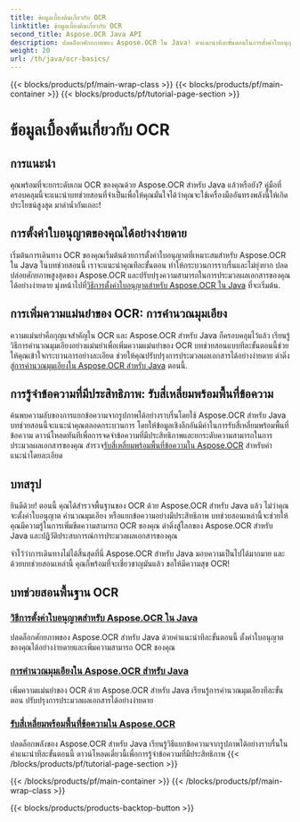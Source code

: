 ```yaml
---
title: ข้อมูลเบื้องต้นเกี่ยวกับ OCR
linktitle: ข้อมูลเบื้องต้นเกี่ยวกับ OCR
second_title: Aspose.OCR Java API
description: ปลดล็อกศักยภาพของ Aspose.OCR ใน Java! คำแนะนำทีละขั้นตอนในการตั้งค่าใบอนุญาตของคุณและเพิ่มความสามารถ OCR คำนวณมุมเอียงและแยกข้อความได้อย่างลงตัว
weight: 20
url: /th/java/ocr-basics/
---
```


{{< blocks/products/pf/main-wrap-class >}}
{{< blocks/products/pf/main-container >}}
{{< blocks/products/pf/tutorial-page-section >}}

# ข้อมูลเบื้องต้นเกี่ยวกับ OCR

## การแนะนำ

คุณพร้อมที่จะยกระดับเกม OCR ของคุณด้วย Aspose.OCR สำหรับ Java แล้วหรือยัง? คู่มือที่ครอบคลุมนี้จะแนะนำบทช่วยสอนที่จำเป็นเพื่อให้คุณมั่นใจได้ว่าคุณจะใช้เครื่องมืออันทรงพลังนี้ให้เกิดประโยชน์สูงสุด มาดำน้ำกันเถอะ!

## การตั้งค่าใบอนุญาตของคุณได้อย่างง่ายดาย

เริ่มต้นการเดินทาง OCR ของคุณเริ่มต้นด้วยการตั้งค่าใบอนุญาตที่เหมาะสมสำหรับ Aspose.OCR ใน Java ในบทช่วยสอนนี้ เราจะแนะนำคุณทีละขั้นตอน ทำให้กระบวนการราบรื่นและไม่ยุ่งยาก ปลดปล่อยศักยภาพสูงสุดของ Aspose.OCR และปรับปรุงความสามารถในการประมวลผลเอกสารของคุณได้อย่างง่ายดาย มุ่งหน้าไปที่[วิธีการตั้งค่าใบอนุญาตสำหรับ Aspose.OCR ใน Java](./set-license/) ที่จะเริ่มต้น.

## การเพิ่มความแม่นยำของ OCR: การคำนวณมุมเอียง

 ความแม่นยำคือกุญแจสำคัญใน OCR และ Aspose.OCR สำหรับ Java ก็ครอบคลุมไว้แล้ว เรียนรู้วิธีการคำนวณมุมเอียงอย่างแม่นยำเพื่อเพิ่มความแม่นยำของ OCR บทช่วยสอนแบบทีละขั้นตอนนี้ช่วยให้คุณเข้าใจกระบวนการอย่างละเอียด ช่วยให้คุณปรับปรุงการประมวลผลเอกสารได้อย่างง่ายดาย ดำดิ่งสู่[การคำนวณมุมเอียงใน Aspose.OCR สำหรับ Java](./calculate-skew-angle/) ตอนนี้.

## การรู้จำข้อความที่มีประสิทธิภาพ: รับสี่เหลี่ยมพร้อมพื้นที่ข้อความ

ค้นพบความลับของการแยกข้อความจากรูปภาพได้อย่างราบรื่นโดยใช้ Aspose.OCR สำหรับ Java บทช่วยสอนนี้จะแนะนำคุณตลอดกระบวนการ โดยให้ข้อมูลเชิงลึกอันมีค่าในการรับสี่เหลี่ยมพร้อมพื้นที่ข้อความ ดาวน์โหลดทันทีเพื่อการจดจำข้อความที่มีประสิทธิภาพและยกระดับความสามารถในการประมวลผลเอกสารของคุณ สำรวจ[รับสี่เหลี่ยมพร้อมพื้นที่ข้อความใน Aspose.OCR](./get-rectangles-with-text-areas/) สำหรับคำแนะนำโดยละเอียด

## บทสรุป

ยินดีด้วย! ตอนนี้ คุณได้สำรวจพื้นฐานของ OCR ด้วย Aspose.OCR สำหรับ Java แล้ว ไม่ว่าคุณจะตั้งค่าใบอนุญาต คำนวณมุมเอียง หรือแยกข้อความอย่างมีประสิทธิภาพ บทช่วยสอนเหล่านี้จะช่วยให้คุณมีความรู้ในการเพิ่มขีดความสามารถ OCR ของคุณ ดำดิ่งสู่โลกของ Aspose.OCR สำหรับ Java และปฏิวัติประสบการณ์การประมวลผลเอกสารของคุณ

จำไว้ว่าการเดินทางไม่ได้สิ้นสุดที่นี่ Aspose.OCR สำหรับ Java มอบความเป็นไปได้มากมาย และด้วยบทช่วยสอนเหล่านี้ คุณก็พร้อมที่จะเชี่ยวชาญมันแล้ว ขอให้มีความสุข OCR!
## บทช่วยสอนพื้นฐาน OCR
### [วิธีการตั้งค่าใบอนุญาตสำหรับ Aspose.OCR ใน Java](./set-license/)
ปลดล็อกศักยภาพของ Aspose.OCR สำหรับ Java ด้วยคำแนะนำทีละขั้นตอนนี้ ตั้งค่าใบอนุญาตของคุณได้อย่างง่ายดายและเพิ่มความสามารถ OCR ของคุณ
### [การคำนวณมุมเอียงใน Aspose.OCR สำหรับ Java](./calculate-skew-angle/)
เพิ่มความแม่นยำของ OCR ด้วย Aspose.OCR สำหรับ Java เรียนรู้การคำนวณมุมเอียงทีละขั้นตอน ปรับปรุงการประมวลผลเอกสารได้อย่างง่ายดาย
### [รับสี่เหลี่ยมพร้อมพื้นที่ข้อความใน Aspose.OCR](./get-rectangles-with-text-areas/)
ปลดล็อกพลังของ Aspose.OCR สำหรับ Java เรียนรู้วิธีแยกข้อความจากรูปภาพได้อย่างราบรื่นในคำแนะนำทีละขั้นตอนนี้ ดาวน์โหลดเดี๋ยวนี้เพื่อการรู้จำข้อความที่มีประสิทธิภาพ
{{< /blocks/products/pf/tutorial-page-section >}}

{{< /blocks/products/pf/main-container >}}
{{< /blocks/products/pf/main-wrap-class >}}

{{< blocks/products/products-backtop-button >}}
